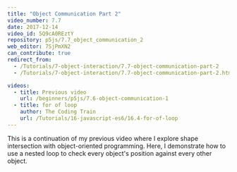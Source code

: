 ```yaml
---
title: "Object Communication Part 2"
video_number: 7.7
date: 2017-12-14
video_id: 5Q9cA0REztY
repository: p5js/7.7_object_communication_2
web_editor: 7SjPmXN2
can_contribute: true
redirect_from:
  - /Tutorials/7-object-interaction/7.7-object-communication-part-2
  - /Tutorials/7-object-interaction/7.7-object-communication-part-2.html

videos:
  - title: Previous video
    url: /beginners/p5js/7.6-object-communication-1
  - title: for of loop
    author: The Coding Train
    url: /Tutorials/16-javascript-es6/16.4-for-of-loop
---
```

This is a continuation of my previous video where I explore shape intersection with object-oriented programming.
Here, I demonstrate how to use a nested loop to check every object's position against every other object.
